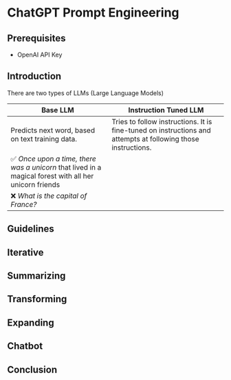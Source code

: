 # ChatGPT Prompt Engineering

## Prerequisites

- OpenAI API Key

## Introduction

There are two types of LLMs (Large Language Models)

| Base LLM                                                                                                                | Instruction Tuned LLM                                                                                        |
| ----------------------------------------------------------------------------------------------------------------------- | ------------------------------------------------------------------------------------------------------------ |
| Predicts next word, based on text training data.                                                                        | Tries to follow instructions. It is fine-tuned on instructions and attempts at following those instructions. |
| :white_check_mark: _Once upon a time, there was a unicorn_ that lived in a magical forest with all her unicorn friends |                                                                                                             |
| :x: _What is the capital of France?_                                                                                    |                                                                                                             |

## Guidelines

## Iterative

## Summarizing

## Transforming

## Expanding

## Chatbot

## Conclusion

